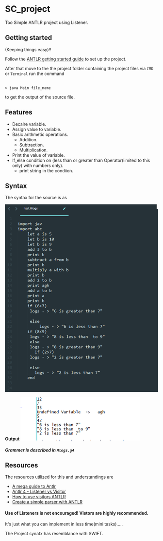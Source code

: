 # SC_project
Too Simple ANTLR project using Listener. 

## Getting started
(Keeping things easy)!!

Follow the  [ANTLR getting started guide](https://github.com/antlr/antlr4/blob/master/doc/getting-started.md) to set up the project.

After that move to the the project folder containing the project files via `CMD` or `Terminal` run the command

```

> java Main file_name

```
to get the output of the source file.

## Features

- Decalre variable.
- Assign value to variable.
- Basic arithmetic operations.
  - Addition.
  - Subtraction.
  - Multiplication.
- Print the value of variable.
- If_else condition on (less than or greater than Operator(limited to this only) with numbers only).
  - print string in the condiion.
  
## Syntax
 
 The syntax for the source is as
 
 ![Syntax](Syntax.PNG) 
 
 **Output**
 ![Output](output.PNG)

#####  _Grammer is described in `Hlogs.g4`_
 


##   Resources
 
The resources utilized for this and understandings are
 - [A mega guide to Antlr](https://tomassetti.me/antlr-mega-tutorial/)
 - [Antlr 4 - Listener vs Visitor](http://jakubdziworski.github.io/java/2016/04/01/antlr_visitor_vs_listener.html)
 - [How to use visitors ANTLR](https://stackoverflow.com/questions/19472986/how-to-use-antlr4-visitor)
 - [Create a simple parser with ANTLR](https://ivanyu.me/blog/2014/09/13/creating-a-simple-parser-with-antlr/)
 


####    Use of Listeners is not encouraged! Vistors are highly recommended.
 It's just what you can implement in less time(mini tasks).....
 
 The Project synatx has resemblance with SWIFT.
 
 
